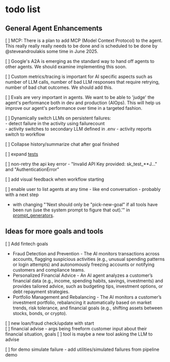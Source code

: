 # todo list

## General Agent Enhancements

[ ] MCP: There is a plan to add MCP (Model Context Protocol) to the agent. This really really really needs to be done and is scheduled to be done by @steveandroulakis some time in June 2025.

[ ] Google's A2A is emerging as the standard way to hand off agents to other agents. We should examine implementing this soon.

[ ] Custom metrics/tracing is important for AI specific aspects such as number of LLM calls, number of bad LLM responses that require retrying, number of bad chat outcomes. We should add this.

[ ] Evals are very important in agents. We want to be able to 'judge' the agent's performance both in dev and production (AIOps). This will help us improve our agent's performance over time in a targeted fashion.

[ ] Dynamically switch LLMs on persistent failures: <br />
    - detect failure in the activity using failurecount <br />
    - activity switches to secondary LLM defined in .env
    - activity reports switch to workflow

[ ] Collapse history/summarize chat after goal finished <br />


[ ] expand [tests](./tests/agent_goal_workflow_test.py)<br />

[ ] non-retry the api key error - "Invalid API Key provided: sk_test_**J..." and "AuthenticationError" <br />

[ ] add visual feedback when workflow starting <br />

[ ] enable user to list agents at any time - like end conversation - probably with a next step<br />
 - with changing "'Next should only be "pick-new-goal" if all tools have been run (use the system prompt to figure that out).'" in [prompt_generators](./prompts/agent_prompt_generators.py).

## Ideas for more goals and tools

[ ] Add fintech goals <br />
- Fraud Detection and Prevention - The AI monitors transactions across accounts, flagging suspicious activities (e.g., unusual spending patterns or login attempts) and autonomously freezing accounts or notifying customers and compliance teams.<br />
- Personalized Financial Advice - An AI agent analyzes a customer’s financial data (e.g., income, spending habits, savings, investments) and provides tailored advice, such as budgeting tips, investment options, or debt repayment strategies.<br />
- Portfolio Management and Rebalancing - The AI monitors a customer’s investment portfolio, rebalancing it automatically based on market trends, risk tolerance, and financial goals (e.g., shifting assets between stocks, bonds, or crypto).<br />

[ ] new loan/fraud check/update with start <br />
[ ] financial advise - args being freeform customer input about their financial situation, goals
    [ ] tool is maybe a new tool asking the LLM to advise

[ ] for demo simulate failure  - add utilities/simulated failures from pipeline demo <br />
